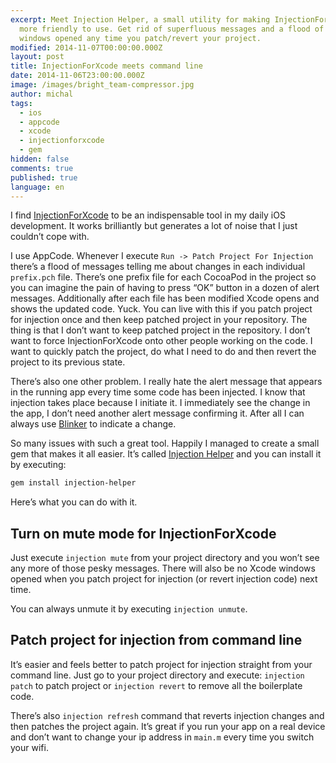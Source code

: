 ```yaml
---
excerpt: Meet Injection Helper, a small utility for making InjectionForXcode
  more friendly to use. Get rid of superfluous messages and a flood of XCode
  windows opened any time you patch/revert your project.
modified: 2014-11-07T00:00:00.000Z
layout: post
title: InjectionForXcode meets command line
date: 2014-11-06T23:00:00.000Z
image: /images/bright_team-compressor.jpg
author: michal
tags:
  - ios
  - appcode
  - xcode
  - injectionforxcode
  - gem
hidden: false
comments: true
published: true
language: en
---
```

I find [InjectionForXcode](http://injectionforxcode.com/) to be an indispensable tool in my daily iOS development. It works brilliantly but generates a lot of noise that I just couldn’t cope with.

I use AppCode. Whenever I execute `Run -> Patch Project For Injection` there’s a flood of messages telling me about changes in each individual `prefix.pch` file. There’s one prefix file for each CocoaPod in the project so you can imagine the pain of having to press “OK” button in a dozen of alert messages. Additionally after each file has been modified Xcode opens and shows the updated code. Yuck. You can live with this if you patch project for injection once and then keep patched project in your repository. The thing is that I don’t want to keep patched project in the repository. I don’t want to force InjectionForXcode onto other people working on the code. I want to quickly patch the project, do what I need to do and then revert the project to its previous state.

There’s also one other problem. I really hate the alert message that appears in the running app every time some code has been injected. I know that injection takes place because I initiate it. I immediately see the change in the app, I don’t need another alert message confirming it. After all I can always use [Blinker](https://github.com/bright/blinker) to indicate a change.

So many issues with such a great tool. Happily I managed to create a small gem that makes it all easier. It’s called [Injection Helper](https://github.com/bright/injection-helper) and you can install it by executing:

```Bash
gem install injection-helper
```

Here’s what you can do with it.

## Turn on mute mode for InjectionForXcode

Just execute `injection mute` from your project directory and you won’t see any more of those pesky messages.  There will also be no Xcode windows opened when you patch project for injection (or revert injection code) next time.

You can always unmute it by executing `injection unmute`.

## Patch project for injection from command line

It’s easier and feels better to patch project for injection straight from your command line.
Just go to your project directory and execute: `injection patch` to patch project or `injection revert` to remove all the boilerplate code.

There’s also `injection refresh` command that reverts injection changes and then patches the project again. It’s great if you run your app on a real device and don’t want to change your ip address in `main.m` every time you switch your wifi.
